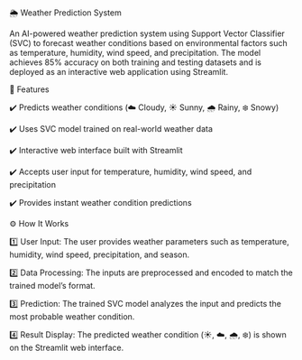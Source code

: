 🌦️ Weather Prediction System

An AI-powered weather prediction system using Support Vector Classifier (SVC) to forecast weather conditions based on environmental factors such as temperature,
humidity, wind speed, and precipitation. The model achieves 85% accuracy on both training and testing datasets and is deployed as an interactive web application using Streamlit.

📌 Features

✔️ Predicts weather conditions (☁️ Cloudy, ☀️ Sunny, 🌧️ Rainy, ❄️ Snowy)

✔️ Uses SVC model trained on real-world weather data

✔️ Interactive web interface built with Streamlit

✔️ Accepts user input for temperature, humidity, wind speed, and precipitation

✔️ Provides instant weather condition predictions

⚙️ How It Works

1️⃣ User Input: The user provides weather parameters such as temperature, humidity, wind speed, precipitation, and season.

2️⃣ Data Processing: The inputs are preprocessed and encoded to match the trained model’s format.

3️⃣ Prediction: The trained SVC model analyzes the input and predicts the most probable weather condition.

4️⃣ Result Display: The predicted weather condition (☀️, ☁️, 🌧️, ❄️) is shown on the Streamlit web interface.

